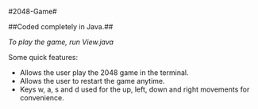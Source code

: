 #2048-Game#

##Coded completely in Java.##

*To play the game, run View.java*

Some quick features:

-	Allows the user play the 2048 game in the terminal.
-	Allows the user to restart the game anytime.
-	Keys w, a, s and d used for the up, left, down and right movements for convenience.

